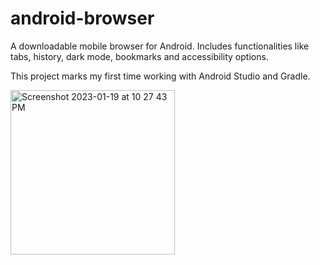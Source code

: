 # android-browser
A downloadable mobile browser for Android. Includes functionalities like tabs, history, dark mode, bookmarks and accessibility options.

This project marks my first time working with Android Studio and Gradle.

<img width="263" alt="Screenshot 2023-01-19 at 10 27 43 PM" src="https://user-images.githubusercontent.com/114985386/213410335-d0a57fb1-e721-4419-a644-e140d662d208.png">
